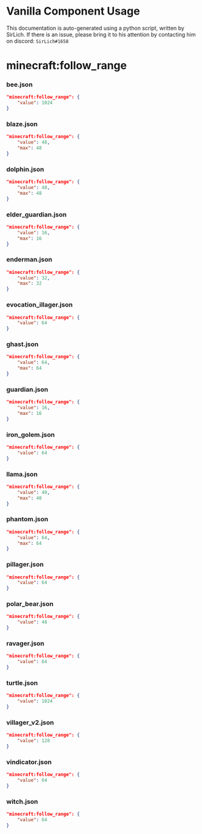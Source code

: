 # Vanilla Component Usage
This documentation is auto-generated using a python script, written by SirLich. If there is an issue, please bring it to his attention by contacting him on discord: `SirLich#1658`

# minecraft:follow_range
### bee.json
```JSON
"minecraft:follow_range": {
    "value": 1024
}
```

### blaze.json
```JSON
"minecraft:follow_range": {
    "value": 48,
    "max": 48
}
```

### dolphin.json
```JSON
"minecraft:follow_range": {
    "value": 48,
    "max": 48
}
```

### elder_guardian.json
```JSON
"minecraft:follow_range": {
    "value": 16,
    "max": 16
}
```

### enderman.json
```JSON
"minecraft:follow_range": {
    "value": 32,
    "max": 32
}
```

### evocation_illager.json
```JSON
"minecraft:follow_range": {
    "value": 64
}
```

### ghast.json
```JSON
"minecraft:follow_range": {
    "value": 64,
    "max": 64
}
```

### guardian.json
```JSON
"minecraft:follow_range": {
    "value": 16,
    "max": 16
}
```

### iron_golem.json
```JSON
"minecraft:follow_range": {
    "value": 64
}
```

### llama.json
```JSON
"minecraft:follow_range": {
    "value": 40,
    "max": 40
}
```

### phantom.json
```JSON
"minecraft:follow_range": {
    "value": 64,
    "max": 64
}
```

### pillager.json
```JSON
"minecraft:follow_range": {
    "value": 64
}
```

### polar_bear.json
```JSON
"minecraft:follow_range": {
    "value": 48
}
```

### ravager.json
```JSON
"minecraft:follow_range": {
    "value": 64
}
```

### turtle.json
```JSON
"minecraft:follow_range": {
    "value": 1024
}
```

### villager_v2.json
```JSON
"minecraft:follow_range": {
    "value": 128
}
```

### vindicator.json
```JSON
"minecraft:follow_range": {
    "value": 64
}
```

### witch.json
```JSON
"minecraft:follow_range": {
    "value": 64
}
```


